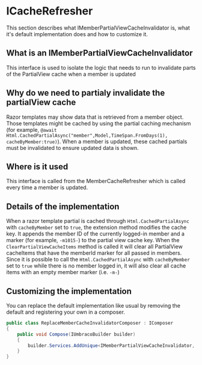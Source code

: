 # ICacheRefresher

This section describes what IMemberPartialViewCacheInvalidator is, what it's default implementation does and how to customize it.

## What is an IMemberPartialViewCacheInvalidator

This interface is used to isolate the logic that needs to run to invalidate parts of the PartialView cache when a member is updated

## Why do we need to partialy invalidate the partialView cache

Razor templates may show data that is retrieved from a member object. Those templates might be cached by using the partial caching mechanism (for example, `@await Html.CachedPartialAsync("member",Model,TimeSpan.FromDays(1), cacheByMember:true)`). When a member is updated, these cached partials must be invalidated to ensure updated data is shown.

## Where is it used

This interface is called from the MemberCacheRefresher which is called every time a member is updated.

## Details of the implementation

When a razor template partial is cached through `Html.CachedPartialAsync` with `cacheByMember` set to `true`, the extension method modifies the cache key. It appends the member ID of the currently logged-in member and a marker (for example, `-m1015-`) to the partial view cache key.
When the `ClearPartialViewCacheItems` method is called it will clear all PartialView cacheItems that have the memberId marker for all passed in members.
Since it is possible to call the `Html.CachedPartialAsync` with `cacheByMember` set to `true` while there is no member logged in, it will also clear all cache items with an empty member marker (i.e. `-m-`)

## Customizing the implementation

You can replace the default implementation like usual by removing the default and registering your own in a composer.

```csharp
public class ReplaceMemberCacheInvalidatorComposer : IComposer
{
    public void Compose(IUmbracoBuilder builder)
    {
        builder.Services.AddUnique<IMemberPartialViewCacheInvalidator, MyCustomMemberPartialViewCacheInvalidator>();
    }
}
```
